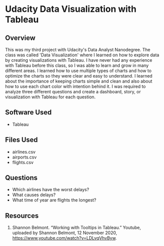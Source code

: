 # Udacity Data Visualization with Tableau
## Overview
This was my third project with Udacity's Data Analyst Nanodegree. The class was called 'Data Visualization' where I learned on how to explore data by 
creating visualizations with Tableau. I have never had any experience with Tableau before this class, so I was able to learn and grow in many different 
areas. I learned how to use multiple types of charts and how to optimize the charts so they were clear and easy to understand. I learned about the 
importance of keeping charts simple and clean and also about how to use each chart color with intention behind it. I was required to analyze three 
different questions and create a dashboard, story, or visualization with Tableau for each question.

## Software Used
- Tableau

## Files Used
- airlines.csv
- airports.csv
- flights.csv

## Questions
- Which airlines have the worst delays?
- What causes delays?
- What time of year are flights the longest?

## Resources
1. Shannon Belmont. “Working with Tooltips in Tableau.” Youtube, uploaded by Shannon Belmont, 12 November 2020, https://www.youtube.com/watch?v=LDLvqVhvByw.
